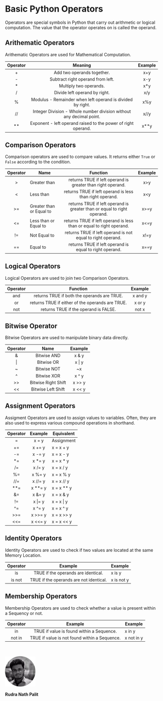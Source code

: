 #  Basic Python Operators
Operators are special symbols in Python that carry out arithmetic or logical computation. The value that the operator operates on is called the operand.

## Arithematic Operators
Arithematic Operators are used for Mathematical Computation.

| Operator |                               Meaning                               | Example |
|:--------:|:-------------------------------------------------------------------:|:-------:|
|     +    | Add two operands together.                                          |   x+y   |
|     -    | Subtract right operand from left.                                   |   x-y   |
|     *    | Multiply two operands.                                              |   x*y   |
|     /    | Divide left operand by right.                                       |   x/y   |
|     %    | Modulus - Remainder when left operand is divided by right.          |   x%y   |
|    //    | Integer Division - Whole number division without any decimal point. |   x//y  |
|    **    | Exponent - left operand raised to the power of right operand.       |   x**y  |

## Comparison Operators
Comparison operators are used to compare values. It returns either `True` or `False` according to the condition.

| Operator | Name                     |                                 Function                                | Example |
|:--------:|--------------------------|:-----------------------------------------------------------------------:|:-------:|
|     >    | Greater than             | returns TRUE if left operand is greater than right operand.             |   x>y   |
|     <    | Less than                | returns TRUE if left operand is less than right operand.                |   x<y   |
|    >=    | Greater than or Equal to | returns TRUE if left operand is greater than or equal to right operand. |   x>=y  |
|    <=    | Less than or Equal to    | returns TRUE if left operand is less than or equal to right operand.    |   x<=y  |
|    !=    | Not Equal to             | returns TRUE if left operand is not equal to right operand.             |   x!=y  |
|    ==    | Equal to                 | returns TRUE if left operand is equal to right operand.                 |   x==y  |

## Logical Operators
Logical Operators are used to join two Comparison Operators.

| Operator |                     Function                     | Example |
|:--------:|:------------------------------------------------:|:-------:|
|    and   | returns TRUE if both the operands are TRUE.      | x and y |
|    or    | returns TRUE if either of the operands are TRUE. |  x or y |
|    not   | returns TRUE if the operand is FALSE.            |  not x  |

## Bitwise Operator
Bitwise Operators are used to manipulate binary data directly.

| Operator |         Name        | Example |
|:--------:|:-------------------:|:-------:|
|     &    | Bitwise AND         |  x & y  |
|    \|    | Bitwise OR          |  x \| y |
|     ~    | Bitwise NOT         |    ~x   |
|     ^    | Bitwise XOR         |  x ^ y  |
|    >>    | Bitwise Right Shift |  x >> y |
|    <<    | Bitwise Left Shift  |  x << y |

## Assignment Operators
Assigment Operators are used to assign values to variables. Often, they are also used to express various compound operations in shorthand.

| Operator | Example | Equivalent |
|:--------:|:-------:|------------|
|     =    | x = y   | Assignment |
|    +=    | x += y  | x = x + y  |
|    -=    | x -= y  | x = x - y  |
|    *=    | x *= y  | x = x * y  |
|    /=    | x /= y  | x = x / y  |
|    %=    | x %= y  | x = x % y  |
|    //=   | x //= y | x = x // y |
|    **=   | x **= y | x = x ** y |
|    &=    | x &= y  | x = x & y  |
|    !=    | x \|= y | x = x \| y |
|    ^=    | x ^= y  | x = x ^ y  |
|    >>=   | x >>= y | x = x >> y |
|    <<=   | x <<= y | x = x << y |

## Identity Operators
Identity Operators are used to check if two values are located at the same Memory Location.

| Operator |                  Example                 | Example    |
|:--------:|:----------------------------------------:|------------|
|    is    | TRUE if the operands are identical.      | x is y     |
|  is not  | TRUE if the operands are not identical.  | x is not y |


## Membership Operators
Membership Operators are used to check whether a value is present within a Sequency or not.

| Operator |                    Example                    | Example    |
|:--------:|:---------------------------------------------:|------------|
|    in    | TRUE if value is found within a Sequence.     | x in y     |
|  not in  | TRUE if value is not found within a Sequence. | x not in y |


<br />
<br />

<img src="./res/set-up-python/me.webp" width="100" height="100" />

<br />

**Rudra Nath Palit**